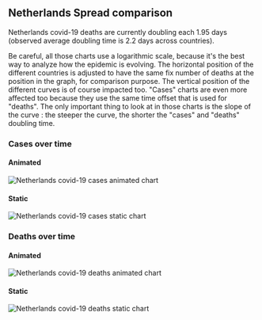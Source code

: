 ## Netherlands Spread comparison 

Netherlands covid-19 deaths are currently doubling each 1.95 days (observed average doubling time is 2.2 days across countries).



Be careful, all those charts use a logarithmic scale, because it's the best way to analyze how the epidemic is evolving. 
The horizontal position of the different countries is adjusted to have the same fix number of deaths at the position in the graph, for comparison purpose.
The vertical position of the different curves is of course impacted too.
"Cases" charts are even more affected too because they use the same time offset that is used for "deaths".
The only important thing to look at in those charts is the slope of the curve : the steeper the curve, the shorter the "cases" and "deaths" doubling time.


 
### Cases over time
 
#### Animated
![Netherlands covid-19 cases animated chart](https://raw.githubusercontent.com/madlag/coronavirus_study/master/notebooks/graphs/2020-03-20/countries/Netherlands/2020-03-20_Netherlands_deaths.gif "Netherlands covid-19 cases animated chart")   
 
#### Static
![Netherlands covid-19 cases static chart](https://raw.githubusercontent.com/madlag/coronavirus_study/master/notebooks/graphs/2020-03-20/countries/Netherlands/2020-03-20_Netherlands_deaths.png "Netherlands covid-19 cases static chart")   

 
### Deaths over time
 
#### Animated
![Netherlands covid-19 deaths animated chart](https://raw.githubusercontent.com/madlag/coronavirus_study/master/notebooks/graphs/2020-03-20/countries/Netherlands/2020-03-20_Netherlands_deaths.gif "Netherlands covid-19 deaths animated chart")   
 
#### Static
![Netherlands covid-19 deaths static chart](https://raw.githubusercontent.com/madlag/coronavirus_study/master/notebooks/graphs/2020-03-20/countries/Netherlands/2020-03-20_Netherlands_deaths.png "Netherlands covid-19 deaths static chart")   

